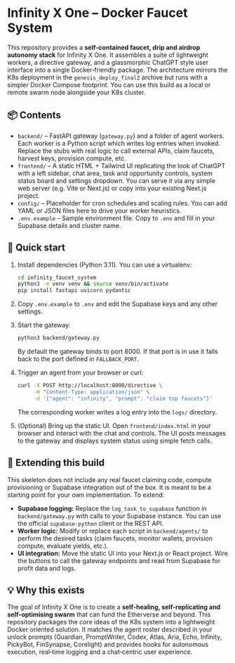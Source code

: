 # Infinity X One – Docker Faucet System

This repository provides a **self‑contained faucet, drip and airdrop
autonomy stack** for Infinity X One.  It assembles a suite of
lightweight workers, a directive gateway, and a glassmorphic ChatGPT
style user interface into a single Docker‑friendly package.  The
architecture mirrors the K8s deployment in the `genesis_deploy_final2`
archive but runs with a simpler Docker Compose footprint.  You can
use this build as a local or remote swarm node alongside your K8s
cluster.

## 📦 Contents

* `backend/` – FastAPI gateway (`gateway.py`) and a folder of
  agent workers.  Each worker is a Python script which writes log
  entries when invoked.  Replace the stubs with real logic to call
  external APIs, claim faucets, harvest keys, provision compute, etc.
* `frontend/` – A static HTML + Tailwind UI replicating the look of
  ChatGPT with a left sidebar, chat area, task and opportunity
  controls, system status board and settings dropdown.  You can
  serve it via any simple web server (e.g. Vite or Next.js) or copy
  into your existing Next.js project.
* `config/` – Placeholder for cron schedules and scaling rules.  You
  can add YAML or JSON files here to drive your worker heuristics.
* `.env.example` – Sample environment file.  Copy to `.env` and fill
  in your Supabase details and cluster name.

## 🚀 Quick start

1. Install dependencies (Python 3.11).  You can use a virtualenv:

   ```bash
   cd infinity_faucet_system
   python3 -m venv venv && source venv/bin/activate
   pip install fastapi uvicorn pydantic
   ```

2. Copy `.env.example` to `.env` and edit the Supabase keys and any
   other settings.

3. Start the gateway:

   ```bash
   python3 backend/gateway.py
   ```

   By default the gateway binds to port 8000.  If that port is in
   use it falls back to the port defined in ``FALLBACK_PORT``.

4. Trigger an agent from your browser or curl:

   ```bash
   curl -X POST http://localhost:8000/directive \
        -H "Content-Type: application/json" \
        -d '{"agent": "infinity", "prompt": "claim top faucets"}'
   ```

   The corresponding worker writes a log entry into the ``logs/``
   directory.

5. (Optional) Bring up the static UI.  Open ``frontend/index.html`` in
   your browser and interact with the chat and controls.  The UI
   posts messages to the gateway and displays system status using
   simple fetch calls.

## 🧠 Extending this build

This skeleton does not include any real faucet claiming code, compute
provisioning or Supabase integration out of the box.  It is meant to
be a starting point for your own implementation.  To extend:

* **Supabase logging:** Replace the ``log_task_to_supabase`` function
  in `backend/gateway.py` with calls to your Supabase instance.  You
  can use the official `supabase-python` client or the REST API.
* **Worker logic:** Modify or replace each script in
  `backend/agents/` to perform the desired tasks (claim faucets,
  monitor wallets, provision compute, evaluate yields, etc.).
* **UI integration:** Move the static UI into your Next.js or React
  project.  Wire the buttons to call the gateway endpoints and read
  from Supabase for profit data and logs.

## 💡 Why this exists

The goal of Infinity X One is to create a **self‑healing, self‑replicating
and self‑optimising swarm** that can fund the Etherverse and beyond.
This repository packages the core ideas of the K8s system into a
lightweight Docker oriented solution.  It matches the agent roster
described in your unlock prompts (Guardian, PromptWriter, Codex,
Atlas, Aria, Echo, Infinity, PickyBot, FinSynapse, Corelight) and
provides hooks for autonomous execution, real‑time logging and a
chat‑centric user experience.